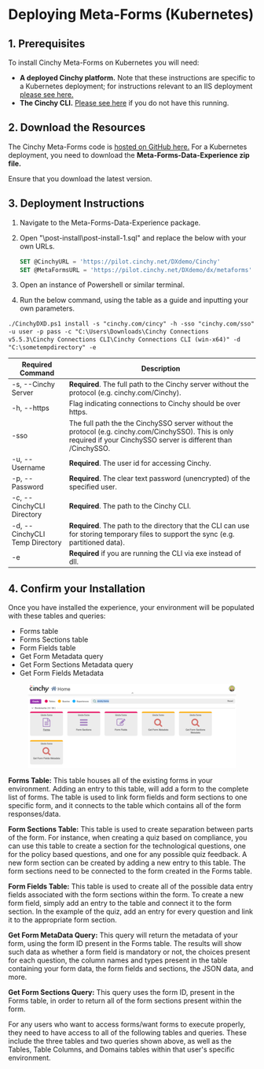 # Deploying Meta-Forms (Kubernetes)

## 1. Prerequisites

To install Cinchy Meta-Forms on Kubernetes you will need:

* **A deployed Cinchy platform.** Note that these instructions are specific to a Kubernetes deployment; for instructions relevant to an IIS deployment [please see here.](broken-reference)
* **The Cinchy CLI.** [Please see here](https://cli.docs.cinchy.com/connections-installation-guide/v5-connections-and-cli-installation-guide#3.-running-the-cli) if you do not have this running.

## 2. Download the Resources

The Cinchy Meta-Forms code is [hosted on GitHub here.](https://github.com/cinchy-co/meta-releases/tree/main/Meta-Forms) For a Kubernetes deployment, you need to download the **Meta-Forms-Data-Experience zip file.**

Ensure that you download the latest version.

## 3. Deployment Instructions

1. Navigate to the Meta-Forms-Data-Experience package.
2.  Open "\post-install\post-install-1.sql" and replace the below with your own URLs.

    ```sql
    SET @CinchyURL = 'https://pilot.cinchy.net/DXdemo/Cinchy'
    SET @MetaFormsURL = 'https://pilot.cinchy.net/DXdemo/dx/metaforms'
    ```
3. Open an instance of Powershell or similar terminal.
4. Run the below command, using the table as a guide and inputting your own parameters.

```
./CinchyDXD.ps1 install -s "cinchy.com/cincy" -h -sso "cinchy.com/sso" -u user -p pass -c "C:\Users\Downloads\Cinchy Connections v5.5.3\Cinchy Connections CLI\Cinchy Connections CLI (win-x64)" -d "C:\sometempdirectory" -e
```

| Required Command               | Description                                                                                                                                                           |
| ------------------------------ | --------------------------------------------------------------------------------------------------------------------------------------------------------------------- |
| -s, --Cinchy Server            | **Required**. The full path to the Cinchy server without the protocol (e.g. cinchy.com/Cinchy).                                                                       |
| -h, --https                    | Flag indicating connections to Cinchy should be over https.                                                                                                           |
| -sso                           | The full path the the CinchySSO server without the protocol (e.g. cinchy.com/CinchySSO). This is only required if your CinchySSO server is different than /CinchySSO. |
| -u, --Username                 | **Required**. The user id for accessing Cinchy.                                                                                                                       |
| -p, --Password                 | **Required**. The clear text password (unencrypted) of the specified user.                                                                                            |
| -c, --CinchyCLI Directory      | **Required**. The path to the Cinchy CLI.                                                                                                                             |
| -d, --CinchyCLI Temp Directory | **Required**. The path to the directory that the CLI can use for storing temporary files to support the sync (e.g. partitioned data).                                 |
| -e                             | **Required** if you are running the CLI via exe instead of dll.                                                                                                       |

## 4. Confirm your Installation

Once you have installed the experience, your environment will be populated with these tables and queries:&#x20;

* Forms table
* Forms Sections table
* Form Fields table
* Get Form Metadata query
* Get Form Sections Metadata query
* Get Form Fields Metadata

<figure><img src="../../.gitbook/assets/image (594).png" alt=""><figcaption></figcaption></figure>

**Forms Table:** This table houses all of the existing forms in your environment. Adding an entry to this table, will add a form to the complete list of forms. The table is used to link form fields and form sections to one specific form, and it connects to the table which contains all of the form responses/data.

**Form Sections Table:**  This table is used to create separation between parts of the form. For instance, when creating a quiz based on compliance, you can use this table to create a section for the technological questions, one for the policy based questions, and one for any possible quiz feedback. A new form section can be created by adding a new entry to this table. The form sections need to be connected to the form created in the Forms table.

**Form Fields Table:** This table is used to create all of the possible data entry fields associated with the form sections within the form. To create a new form field, simply add an entry to the table and connect it to the form section. In the example of the quiz, add an entry for every question and link it to the appropriate form section.

**Get Form MetaData Query:** This query will return the metadata of your form, using the form ID present in the Forms table. The results will show such data as whether a form field is mandatory or not, the choices present for each question, the column names and types present in the table containing your form data, the form fields and sections, the JSON data, and more.

**Get Form Sections Query:** This query uses the form ID, present in the Forms table, in order to return all of the form sections present within the form.&#x20;

For any users who want to access forms/want forms to execute properly, they need to have access to all of the following tables and queries. These include the three tables and two queries shown above, as well as the Tables, Table Columns, and Domains tables within that user's specific environment.&#x20;
